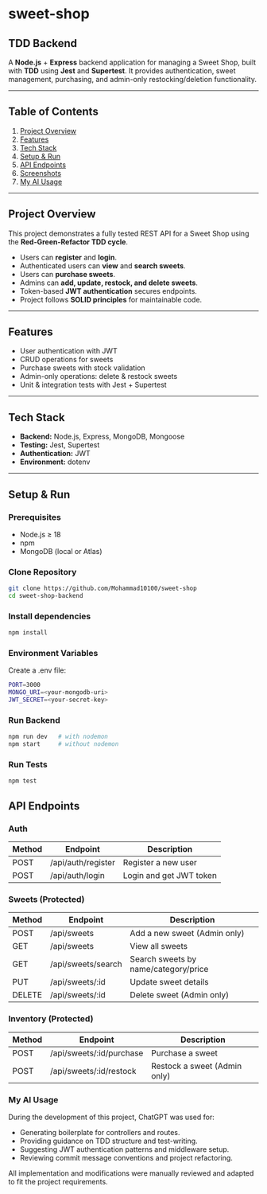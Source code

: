 # sweet-shop
## TDD Backend

A **Node.js** + **Express** backend application for managing a Sweet Shop, built with **TDD** using **Jest** and **Supertest**. It provides authentication, sweet management, purchasing, and admin-only restocking/deletion functionality.  

---

## Table of Contents

1. [Project Overview](#project-overview)  
2. [Features](#features)  
3. [Tech Stack](#tech-stack)  
4. [Setup & Run](#setup--run)  
5. [API Endpoints](#api-endpoints)  
6. [Screenshots](#screenshots)  
7. [My AI Usage](#my-ai-usage)  

---

## Project Overview

This project demonstrates a fully tested REST API for a Sweet Shop using the **Red-Green-Refactor TDD cycle**.  

- Users can **register** and **login**.  
- Authenticated users can **view** and **search sweets**.  
- Users can **purchase sweets**.  
- Admins can **add, update, restock, and delete sweets**.  
- Token-based **JWT authentication** secures endpoints.  
- Project follows **SOLID principles** for maintainable code.  

---

## Features

- User authentication with JWT  
- CRUD operations for sweets  
- Purchase sweets with stock validation  
- Admin-only operations: delete & restock sweets  
- Unit & integration tests with Jest + Supertest  

---

## Tech Stack

- **Backend:** Node.js, Express, MongoDB, Mongoose  
- **Testing:** Jest, Supertest  
- **Authentication:** JWT  
- **Environment:** dotenv  

---

## Setup & Run

### Prerequisites

- Node.js ≥ 18  
- npm  
- MongoDB (local or Atlas)  

### Clone Repository

```bash
git clone https://github.com/Mohammad10100/sweet-shop
cd sweet-shop-backend
```

### Install dependencies

```bash
npm install
```

### Environment Variables
Create a .env file:

```bash
PORT=3000
MONGO_URI=<your-mongodb-uri>
JWT_SECRET=<your-secret-key>
```

### Run Backend

```bash
npm run dev   # with nodemon
npm start     # without nodemon
```

### Run Tests

```bash
npm test
```

## API Endpoints

### Auth

| Method | Endpoint           | Description             |
| ------ | ------------------ | ----------------------- |
| POST   | /api/auth/register | Register a new user     |
| POST   | /api/auth/login    | Login and get JWT token |


### Sweets (Protected)

| Method | Endpoint           | Description                          |
| ------ | ------------------ | ------------------------------------ |
| POST   | /api/sweets        | Add a new sweet (Admin only)         |
| GET    | /api/sweets        | View all sweets                      |
| GET    | /api/sweets/search | Search sweets by name/category/price |
| PUT    | /api/sweets/\:id   | Update sweet details                 |
| DELETE | /api/sweets/\:id   | Delete sweet (Admin only)            |


### Inventory (Protected)

| Method | Endpoint                  | Description                  |
| ------ | ------------------------- | ---------------------------- |
| POST   | /api/sweets/\:id/purchase | Purchase a sweet             |
| POST   | /api/sweets/\:id/restock  | Restock a sweet (Admin only) |



### My AI Usage

During the development of this project, ChatGPT was used for:

- Generating boilerplate for controllers and routes.
- Providing guidance on TDD structure and test-writing.
- Suggesting JWT authentication patterns and middleware setup.
- Reviewing commit message conventions and project refactoring.

All implementation and modifications were manually reviewed and adapted to fit the project requirements.
